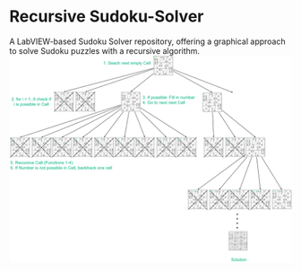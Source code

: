 # Recursive Sudoku-Solver
A LabVIEW-based Sudoku Solver repository, offering a graphical approach to solve Sudoku puzzles with a recursive algorithm.
![alt text](https://github.com/CHeggers84/Recursive-Sudoku-Solver/blob/main/Sudoku%20Solver%20Recursive%20Algorithm.png?raw=true)
